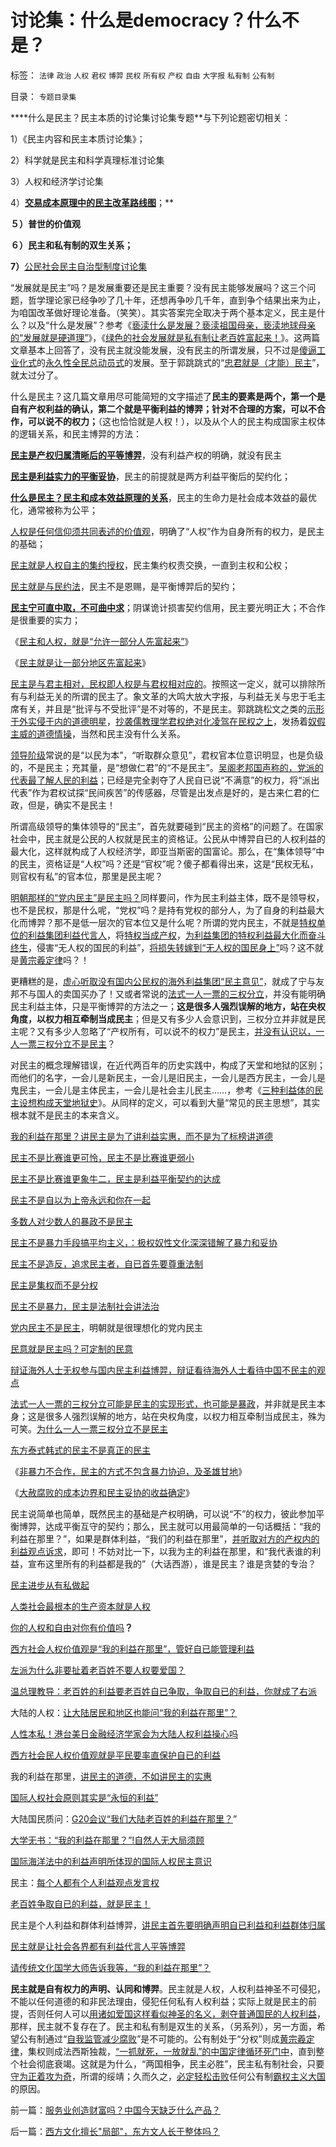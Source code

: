# 讨论集：什么是democracy？什么不是？

标签： `法律` `政治` `人权` `君权` `博羿` `民权` `所有权` `产权` `自由` `大字报` `私有制` `公有制` 

目录： `专题目录集`

****什么是民主？民主本质的讨论集讨论集专题**与下列论题密切相关：

1）《民主内容和民主本质讨论集》；

2）科学就是民主和科学真理标准讨论集

3）人权和经济学讨论集

4）**[交易成本原理中的民主改革路线图](../../../2009/9/18/交易成本路线图的讨论集.md)**；**

**５）普世的价值观**

**６）民主和私有制的双生关系；**

**7）**[公民社会民主自治型制度讨论集](../../../2009/10/1/公民社会民主自治制度框架讨论集.md)

“发展就是民主”吗？是发展重要还是民主重要？没有民主能够发展吗？这三个问题，哲学理论家已经争吵了几十年，还想再争吵几千年，直到争个结果出来为止，为咱国改革做好理论准备。（笑笑）。其实答案完全取决于两个基本定义，民主是什么？以及“什么是发展”？参考《[亵渎什么是发展？亵渎祖国母亲，亵渎地球母亲的“发展就是硬道理”](../../../2009/9/16/亵渎自然母亲的“发展就是硬道理”.md)》，《[绿色的社会发展就是私有制让老百姓富起来！](../../../2009/9/16/绿色的社会发展就是私有制让老百姓富起来！.md)》。这两篇文章基本上回答了，没有民主就没能发展，没有民主的所谓发展，只不过是[傻逼工业化式](../../../2009/8/4/计划经济的工业化为什么不能解决民以食为天.md)的[永久性全民总动员式](../../../2009/9/30/永久性的全国全民总动员.md)的发展。至于郭跳跳式的“[忠君就是（才能）民主](../../../2009/10/12/郭跳跳折腾“新爱国主义”盗版理学之嫌.md)”，就太过分了。

什么是民主？这几篇文章用尽可能简短的文字描述了**民主的要素是两个，第一个是自有产权利益的确认，第二个就是平衡利益的博羿；针对不合理的方案，可以不合作，可以说不的权力；**（这也恰恰就是人权！），以及从个人的民主构成国家主权体的逻辑关系，和民主博羿的方法：

[**民主是产权归属清晰后的平等博羿**](../../../2009/9/12/产权归属清晰前提下的平等博羿.md)，没有利益产权的明确，就没有民主

[**民主是利益实力的平衡妥协**](../../../2009/9/3/谁主张谁维护，妥协是实力平衡的结果.md)，民主的前提就是两方利益平衡后的契约化；

[**什么是民主？民主和成本效益原理的关系**](../../../2009/10/9/什么是民主？民主和成本效益原理的关系.md)，民主的生命力是社会成本效益的最优化，通常被称为公平；

[人权是任何信仰须共同表述的价值观](../../../2009/6/17/人权是任何信仰须共同表述的价值观.md)，明确了“人权”作为自身所有的权力，是民主的基础；

[民主就是人权自主的集约授权](http://hi.baidu.com/darthchn/blog/item/bf555cdc82eeabe677c6380e.html)，民主集约权责交换，一直到主权和公权；

[民主就是与民约法](../../../2007/9/30/民主就是与民约法；法律并不是道德的上层建筑.md)，民主不是恩赐，是平衡博羿后的契约；

[**民主宁可直中取，不可曲中求**](http://darthvad.blog.sohu.com/132380956.html)；阴谋诡计损害契约信用，民主要光明正大；不合作是很重要的实力；

《[民主和人权，就是“允许一部分人先富起来”](../../../2009/10/26/民主和人权，就是“允许一部分人先富起来”.md)》

《[民主就是让一部分地区先富起来](../../../2009/10/26/允许一些地区先富起来.md)》



[民主是与君主相对，民权即人权是与君权相对应的](../../../2008/7/28/民主Vs君主；人权Vs君权；民生Vs国家利益.md)。按照这一定义，就可以排除所有与利益无关的所谓的民主了。象文革的大鸣大放大字报，与利益无关与忠于毛主席有关，并且是“批评与不受批评”是不对等的，不是民主。郭跳跳松文之类的[示形于外实侵于内的道德明星](../../../2009/9/28/示形于外实侵于内的爱国道德明星.md)，[抄袭儒教理学君权绝对化凌驾在民权之上](../../../2009/10/12/郭跳跳折腾“新爱国主义”盗版理学之嫌.md)，发扬着[奴假主威的道德情操](../../../2009/10/8/奴假虎威的道德制高点.md)，当然和民主没有什么关系。

[领导阶级](http://blog.sina.com.cn/s/blog_5563a64d0100d3k8.html)常说的是“以民为本”，“听取群众意见”，君权官本位意识明显，也是负级的，不是民主；充其量，是“想做仁君”的“不是民主”。[吴阁老邦国声称的，党派的代表最了解人民的利益](../../../2009/9/11/让社会各界都有利益代言人平等博羿.md)；已经是完全剥夺了人民自已说“不满意”的权力，将“派出代表”作为君权试探“民间疾苦”的传感器，尽管是出发点是好的，是古来仁君的仁政，但是，确实不是民主！

所谓高级领导的集体领导的“民主”，首先就要碰到“民主的资格”的问题了。在国家社会中，民主就是公民的人权就是民主的资格证。公民从中博羿自已的人权利益的最大化，这样就构成了人权经济学，即亚当斯密的国富论。那么，在“集体领导”中的民主，资格证是“人权”吗？还是“官权”呢？傻子都看得出来，这是“民权无私，则官权有私”的官本位，那里是民主呢？

[明朝那样的“党内民主”是民主吗？](http://hi.baidu.com/darthchn/blog/item/b8eb1f1f6f3cff164034173e.html)同样要问，作为民主利益主体，既不是领导权，也不是民权，那是什么呢，“党权”吗？是持有党权的部分人，为了自身的利益最大化而博羿？那不是低一层次的官本位又是什么呢？所谓的党内民主，不就是[特权单位的利益集团利益代言人](../../../2008/10/20/欣赏专家们之无知，无耻，与无良.md)，将[特权当成产权](../../../2009/7/21/混水便于摸鱼，特权等于产权.md)，[为利益集团的特权利益最大化而奋斗终生](../../../2009/8/1/特权二八定律，特权总令社会负担最大化.md)，侵害“无人权的国民的利益”，[将损失转嫁到“无人权的国民身上”](../../../2009/4/7/市场规范，市场干预和财富转移.md)吗？这不就是[黄宗羲定律](../../../2009/2/9/人权经济学之“黄宗羲定律”.md)吗？！

更糟糕的是，[虚心听取没有国内公民权的海外利益集团“民主意见”](../../../2009/7/7/客观看待海外人士看待中国不民主的观点.md)，就成了宁与友邦不与国人的卖国买办了！又或者常说的[法式一人一票的三权分立](../../../2009/6/16/法式民主的三权分立可能形成多数人对少数人的暴政.md)，并没有能明确民主利益主体，只是平衡博羿的方法之一；**这是很多人强烈误解的地方，站在央权角度，以权力相互牵制当成民主**；但是又有多少人会意识到，三权分立并非就是民主呢？又有多少人忽略了“产权所有，可以说不的权力”是民主，[并没有认识以，一人一票三权分立不是民主](../../../2009/6/21/为什么一人一票三权分立不是民主.md)？



对民主的概念理解错误，在近代两百年的历史实践中，构成了天堂和地狱的区别；而他们的名字，一会儿是新民主，一会儿是旧民主，一会儿是西方民主，一会儿是鬼民主，一会儿是主体民主，一会儿是社会主儿民主……，参考《[三种利益体的民主设想构成天堂地狱史](../../../2009/9/13/三种利益体的民主设想构成天堂地狱史.md)》。从同样的定义，可以看到大量“常见的民主思想”，其实根本就不是民主的本来含义。

[我的利益在那里？讲民主是为了讲利益实惠，而不是为了标榜讲道德](http://blog.sina.com.cn/s/blog_5563a64d0100dfvx.html)

[民主不是比赛谁更可怜，民主不是比赛谁更弱小](../../../2009/9/3/穷穷相报何时了！弱者知多少！.md)

[民主不是比赛谁更象牛二，民主是利益平衡契约的达成](../../../2009/9/3/有两种血酬者命运是自取灭亡的悲惨.md)

[民主不是自以为上帝永远和你在一起](../../../2009/9/4/上帝总是和您的正义离得远远的.md)

[多数人对少数人的暴政不是民主](../../../2008/10/6/俄国多数人对少数人暴政不是民主.md)

[民主不是暴力手段搞平均主义，：极权奴性文化深深错解了暴力和妥协](../../../2009/9/10/君权奴性文化下被错解的暴力和妥协.md)

[民主不是造反，追求民主者，自已首先要尊重法制](../../../2009/8/19/追求民主法制者，自已首先要尊重法制框架.md)

[民主是集权而不是分权](../../../2009/9/10/民主是集权而不是分权.md)

[民主不是暴力，民主是法制社会讲法治](http://hi.baidu.com/darthchn/blog/item/cd63288e007daef3513d9299.html)

[党内民主不是民主](http://hi.baidu.com/darthchn/blog/item/b8eb1f1f6f3cff164034173e.html)，明朝就是很理想化的党内民主

[民意就是民主吗？可定制的民意](../../../2009/10/9/民意就是民主吗？可定制的民意呢？.md)

[辩证海外人士无权参与国内民主利益博羿，辩证看待海外人士看待中国不民主的观点](../../../2009/7/7/客观看待海外人士看待中国不民主的观点.md)

[法式一人一票的三权分立可能是民主的实现形式，也可能是暴政](../../../2009/6/16/法式民主的三权分立可能形成多数人对少数人的暴政.md)，并非就是民主本身；这是很多人强烈误解的地方，站在央权角度，以权力相互牵制当成民主，殊为可笑。[为什么一人一票三权分立不是民主](../../../2009/6/21/为什么一人一票三权分立不是民主.md)

[东方泰式韩式的民主不是真正的民主](../../../2008/9/3/观察泰式民主缺陷，思考中国末来.md)

《[非暴力不合作，民主的方式不包含暴力协迫，及圣雄甘地](../../../2009/10/24/暴力的社会价值和非暴力的不合作，及圣雄甘地.md)》

《[大赦腐败的成本边界和民主妥协的收益确定](../../../2009/10/22/大赦腐败的成本边界和民主妥协的收益确定.md)》



民主说简单也简单，既然民主的基础是产权明确，可以说“不”的权力，彼此参加平衡博羿，达成平衡互守的契约；那么，民主就可以用最简单的一句话概括：“我的利益在那里？”，如果是群体利益，“我们的利益在那里”，[并听取对方的产权内的利益观点诉求](../../../2009/3/24/大学无书！每个人都有个人利益观点发言权.md)，即可！不妨对比一下，以我为主的利益在那里，和“我代表谁的利益，宣布这里所有的利益都是我的”（大话西游），谁是民主？谁是贪婪的专治？

[民主进步从有私做起](../../../2009/9/26/社会进步从“有私”做起.md)

[人类社会最根本的生产资本就是人权](../../../2009/7/9/人类社会生产力最主要的生产资本是人权.md)

[你的人权和自由对你有价值吗](../../../2009/9/8/人权和自由对你确实有价值吗？.md)**？**

[西方社会人权价值观是“我的利益在那里”，管好自已能管理利益](../../../2009/6/14/认清西方社会所谓的人权价值观的真相.md)

[左派为什么非要扯着老百姓不要人权要爱国？](../../../2009/7/7/左派为什么硬扯着老百姓不要人权？.md)

[温总理教导：老百姓的利益要老百姓自已争取，争取自已的利益，你就成了右派](../../../2009/7/7/温总理教导我们：老百姓要争取自已的利益.md)

大陆的人权：[让大陆居民和地区也能问“我的利益在那里”？](../../../2009/6/1/台港内地经济往来要让大陆居民问“我的利益在那里”.md)

[人性本私！港台美日金融经济学家会为大陆人权利益操心吗](../../../2009/6/1/港台海外资本代言人会为大陆人利益操心吗.md)

[西方社会民人权价值观就是平民要率直保护自已的利益](../../../2009/6/14/认清西方社会所谓的人权价值观的真相.md)

我的利益在那里，[讲民主的道德，不如讲民主的实惠](http://blog.sina.com.cn/s/blog_5563a64d0100dfvx.html)

[国际人权社会原则其实是“永恒的利益”](../../../2009/6/15/国际人权社会原则其实是“永恒的利益”.md)

大陆国民质问：[G20会议“我们大陆老百姓的利益在那里？](http://blog.sina.com.cn/s/blog_5563a64d0100cfes.html)”

[大学无书：“我的利益在那里？”!自然人无大局须顾](http://blog.sina.com.cn/s/blog_5563a64d0100cfes.html)

[国际海洋法中的利益声明所体现的国际人权民主意识](../../../2009/4/7/谁主张谁维护的现代国际法；海洋法的利益声明.md)

民主：[每个人都有个人利益观点发言权](../../../2009/3/24/大学无书！每个人都有个人利益观点发言权.md)

[老百姓争取自已的利益，就是民主！](../../../2009/7/7/温总理教导我们：老百姓要争取自已的利益.md)

民主是个人利益和群体利益博羿，[讲民主首先要明确声明自已利益和利益群体归属](../../../2009/9/2/讲民主首先明确自已利益体归属.md)

[民主就是让社会各界都有利益代言人平等博羿](../../../2009/9/11/让社会各界都有利益代言人平等博羿.md)

[请传统文化国学大师告诉我等，“我的利益在那里”？](../../../2009/6/19/请儒教国学大师告诉我等小民，“我们的利益在那里”.md)



**民主就是自有权力的声明、认同和博羿**。民主就是人权，人权利益神圣不可侵犯，不能以任何道德的和非民法理由，侵犯任何私有人权利益；实际上就是民主的前提，否则任何人可以[用诸如爱国这样看似神圣的名义，剥夺普通国民的人权利益](../../../2009/10/8/奴假虎威的道德制高点.md)，那样，民主就不复存在了。民主和私有制是双生的关系，（另系列），另一方面，希望公有制通过“[自我监管减少腐败](../../../2009/5/25/行政效益剪刀差和保守主义：公权分立牵制不能减少腐败.md)”是不可能的。公有制处于“分权”则成[黄宗羲定律](../../../2009/2/9/黄宗羲定律“老百姓尽量别折腾”.md)，集权则成法西斯独裁，[“一抓就死，一放就乱”的中国定律循环死门中](../../../2009/7/21/科斯定理之中国定律和科学的发展观.md)，直到整个社会彻底衰竭。这就是为什么，“两国相争，民主必胜”，民主私有制社会，只要[守为正着攻为奇](../../../2009/6/23/守为正着攻为奇.md)，所谓的绥靖；久而久之，[必定轻松击败](http://darthvad.blog.sohu.com/113566629.html)任何公有制[霸权主义大国](../../../2009/10/1/大国霸权主义阻碍中国和平崛起.md)的原因。

前一篇：[服务业创造财富吗？中国今天缺乏什么产品？](../../../2009/10/26/服务业创造财富吗？中国今天缺乏什么产品？.md)

后一篇：[西方文化擅长&quot;局部&quot;，东方文人长于整体吗？](../../../2009/10/27/西方文化擅长&quot;局部&quot;，东方文人长于整体吗？.md)